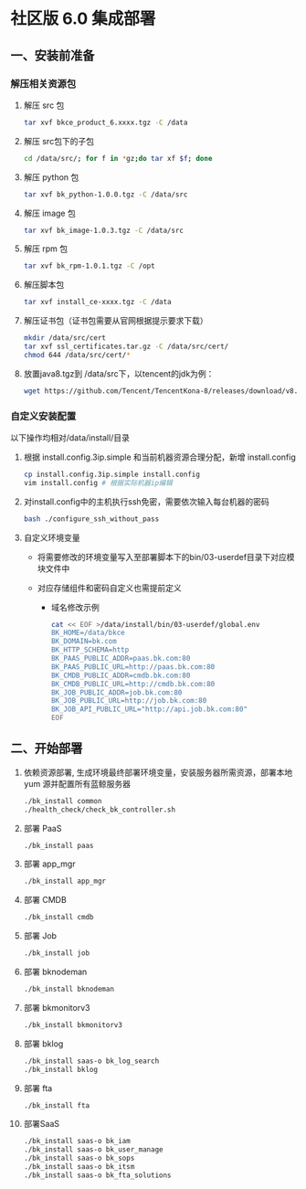# 社区版 6.0 集成部署

## 一、安装前准备

### 解压相关资源包

1. 解压 src 包

   ```bash
   tar xvf bkce_product_6.xxxx.tgz -C /data
   ```

2. 解压 src包下的子包

   ```bash
   cd /data/src/; for f in *gz;do tar xf $f; done
   ```

2. 解压 python 包

   ```bash
   tar xvf bk_python-1.0.0.tgz -C /data/src
   ```

3. 解压 image 包

   ```bash
   tar xvf bk_image-1.0.3.tgz -C /data/src
   ```

4. 解压 rpm 包

   ```bash
   tar xvf bk_rpm-1.0.1.tgz -C /opt
   ```

5. 解压脚本包

   ```bash
   tar xvf install_ce-xxxx.tgz -C /data
   ```
   
6. 解压证书包（证书包需要从官网根据提示要求下载）

    ```bash
	mkdir /data/src/cert
	tar xvf ssl_certificates.tar.gz -C /data/src/cert/
    chmod 644 /data/src/cert/*
	```

7. 放置java8.tgz到 /data/src下，以tencent的jdk为例：

    ```bash
    wget https://github.com/Tencent/TencentKona-8/releases/download/v8.0.1-GA/TencentKona-8.0.1-242.x86_64.tar.gz -O /data/src/java8.tgz 
    ```

### 自定义安装配置

以下操作均相对/data/install/目录

1. 根据 install.config.3ip.simple 和当前机器资源合理分配，新增 install.config

   ```bash
   cp install.config.3ip.simple install.config
   vim install.config # 根据实际机器ip编辑
   ```

2. 对install.config中的主机执行ssh免密，需要依次输入每台机器的密码

   ```bash
   bash ./configure_ssh_without_pass
   ```

3. 自定义环境变量

   * 将需要修改的环境变量写入至部署脚本下的bin/03-userdef目录下对应模块文件中

   * 对应存储组件和密码自定义也需提前定义

     * 域名修改示例

       ```bash
       cat << EOF >/data/install/bin/03-userdef/global.env
       BK_HOME=/data/bkce
       BK_DOMAIN=bk.com
	   BK_HTTP_SCHEMA=http
       BK_PAAS_PUBLIC_ADDR=paas.bk.com:80
       BK_PAAS_PUBLIC_URL=http://paas.bk.com:80
       BK_CMDB_PUBLIC_ADDR=cmdb.bk.com:80
	   BK_CMDB_PUBLIC_URL=http://cmdb.bk.com:80
       BK_JOB_PUBLIC_ADDR=job.bk.com:80
       BK_JOB_PUBLIC_URL=http://job.bk.com:80
       BK_JOB_API_PUBLIC_URL="http://api.job.bk.com:80"
       EOF
       ```

## 二、开始部署

1. 依赖资源部署, 生成环境最终部署环境变量，安装服务器所需资源，部署本地 yum 源并配置所有蓝鲸服务器

   ```bash
   ./bk_install common
   ./health_check/check_bk_controller.sh
   ```

2. 部署 PaaS 

   ```bash
   ./bk_install paas
   ```

5. 部署 app_mgr

   ```bash
   ./bk_install app_mgr
   ```

3. 部署 CMDB

   ```bash
   ./bk_install cmdb
   ```

4. 部署 Job

   ```bash
   ./bk_install job
   ```

6. 部署 bknodeman

   ```bash
   ./bk_install bknodeman
   ```
   
7. 部署 bkmonitorv3 

   ```bash
   ./bk_install bkmonitorv3
   ```

8. 部署 bklog 

   ```bash
   ./bk_install saas-o bk_log_search
   ./bk_install bklog
   ```

9. 部署 fta 

   ```bash
   ./bk_install fta
   ```
10. 部署SaaS
   
    ```bash
    ./bk_install saas-o bk_iam
    ./bk_install saas-o bk_user_manage
    ./bk_install saas-o bk_sops
    ./bk_install saas-o bk_itsm
    ./bk_install saas-o bk_fta_solutions
     ```